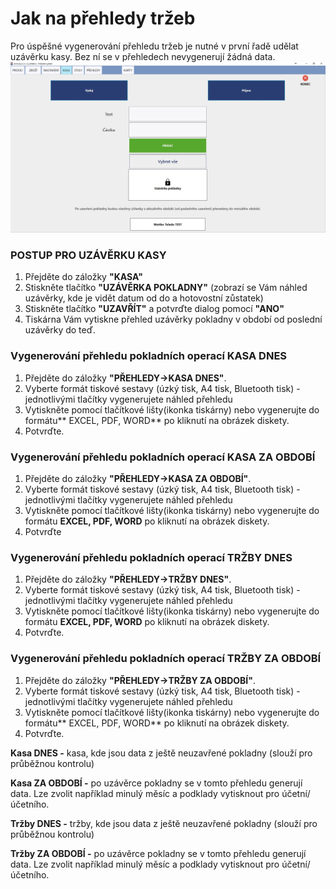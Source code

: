 # Jak na přehledy tržeb

Pro úspěšné vygenerování přehledu tržeb je nutné v první řadě udělat uzávěrku kasy. Bez ní se v přehledech nevygenerují žádná data.![](/assets/KASA.jpg)

### POSTUP PRO UZÁVĚRKU KASY

1. Přejděte do záložky **"KASA"**
2. Stiskněte tlačítko **"UZÁVĚRKA POKLADNY"** \(zobrazí se Vám náhled uzávěrky, kde je vidět datum od do a hotovostní zůstatek\)
3. Stiskněte tlačítko **"UZAVŘÍT"** a potvrďte dialog pomocí **"ANO"**
4. Tiskárna Vám vytiskne přehled uzávěrky pokladny v období od poslední uzávěrky do teď.

### Vygenerování přehledu pokladních operací KASA DNES

1. Přejděte do záložky **"PŘEHLEDY-&gt;KASA DNES"**.
2. Vyberte formát tiskové sestavy \(úzký tisk, A4 tisk, Bluetooth tisk\) - jednotlivými tlačítky vygenerujete náhled přehledu
3. Vytiskněte pomocí tlačítkové lišty\(ikonka tiskárny\) nebo vygenerujte do formátu** EXCEL, PDF, WORD** po kliknutí na obrázek diskety.
4. Potvrďte.

### Vygenerování přehledu pokladních operací KASA ZA OBDOBÍ

1. Přejděte do záložky **"PŘEHLEDY-&gt;KASA ZA OBDOBÍ"**.
2. Vyberte formát tiskové sestavy \(úzký tisk, A4 tisk, Bluetooth tisk\) - jednotlivými tlačítky vygenerujete náhled přehledu
3. Vytiskněte pomocí tlačítkové lišty\(ikonka tiskárny\) nebo vygenerujte do formátu **EXCEL, PDF, WORD** po kliknutí na obrázek diskety.
4. Potvrďte

### Vygenerování přehledu pokladních operací TRŽBY DNES

1. Přejděte do záložky **"PŘEHLEDY-&gt;TRŽBY DNES"**.
2. Vyberte formát tiskové sestavy \(úzký tisk, A4 tisk, Bluetooth tisk\) - jednotlivými tlačítky vygenerujete náhled přehledu
3. Vytiskněte pomocí tlačítkové lišty\(ikonka tiskárny\) nebo vygenerujte do formátu **EXCEL, PDF, WORD** po kliknutí na obrázek diskety.
4. Potvrďte.

### Vygenerování přehledu pokladních operací TRŽBY ZA OBDOBÍ

1. Přejděte do záložky **"PŘEHLEDY-&gt;TRŽBY ZA OBDOBÍ"**.
2. Vyberte formát tiskové sestavy \(úzký tisk, A4 tisk, Bluetooth tisk\) - jednotlivými tlačítky vygenerujete náhled přehledu
3. Vytiskněte pomocí tlačítkové lišty\(ikonka tiskárny\) nebo vygenerujte do formátu** EXCEL, PDF, WORD** po kliknutí na obrázek diskety.
4. Potvrďte.

**Kasa DNES -** kasa, kde jsou data z ještě neuzavřené pokladny \(slouží pro průběžnou kontrolu\)

**Kasa ZA OBDOBÍ -** po uzávěrce pokladny se v tomto přehledu generují data. Lze zvolit například minulý měsíc a podklady vytisknout pro účetní/účetního.

**Tržby DNES -** tržby, kde jsou data z ještě neuzavřené pokladny \(slouží pro průběžnou kontrolu\)

**Tržby ZA OBDOBÍ -** po uzávěrce pokladny se v tomto přehledu generují data. Lze zvolit například minulý měsíc a podklady vytisknout pro účetní/účetního.

